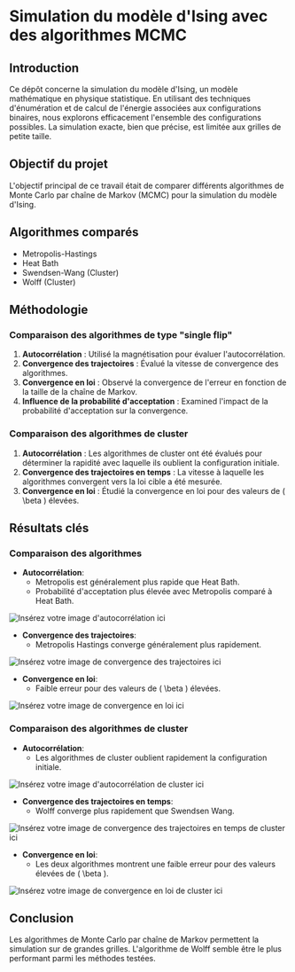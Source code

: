 # Simulation du modèle d'Ising avec des algorithmes MCMC

## Introduction

Ce dépôt concerne la simulation du modèle d'Ising, un modèle mathématique en physique statistique. En utilisant des techniques d'énumération et de calcul de l'énergie associées aux configurations binaires, nous explorons efficacement l'ensemble des configurations possibles. La simulation exacte, bien que précise, est limitée aux grilles de petite taille.

## Objectif du projet

L'objectif principal de ce travail était de comparer différents algorithmes de Monte Carlo par chaîne de Markov (MCMC) pour la simulation du modèle d'Ising.

## Algorithmes comparés

- Metropolis-Hastings
- Heat Bath
- Swendsen-Wang (Cluster)
- Wolff (Cluster)

## Méthodologie

### Comparaison des algorithmes de type "single flip"

1. **Autocorrélation** : Utilisé la magnétisation pour évaluer l'autocorrélation.
2. **Convergence des trajectoires** : Évalué la vitesse de convergence des algorithmes.
3. **Convergence en loi** : Observé la convergence de l'erreur en fonction de la taille de la chaîne de Markov.
4. **Influence de la probabilité d'acceptation** : Examined l'impact de la probabilité d'acceptation sur la convergence.

### Comparaison des algorithmes de cluster

1. **Autocorrélation** : Les algorithmes de cluster ont été évalués pour déterminer la rapidité avec laquelle ils oublient la configuration initiale.
2. **Convergence des trajectoires en temps** : La vitesse à laquelle les algorithmes convergent vers la loi cible a été mesurée.
3. **Convergence en loi** : Étudié la convergence en loi pour des valeurs de \( \beta \) élevées.

## Résultats clés

### Comparaison des algorithmes

- **Autocorrélation**:
  - Metropolis est généralement plus rapide que Heat Bath.
  - Probabilité d'acceptation plus élevée avec Metropolis comparé à Heat Bath.

![Insérez votre image d'autocorrélation ici](lien_vers_votre_image_autocorrélation)

- **Convergence des trajectoires**:
  - Metropolis Hastings converge généralement plus rapidement.

![Insérez votre image de convergence des trajectoires ici](lien_vers_votre_image_convergence_trajectoires)

- **Convergence en loi**:
  - Faible erreur pour des valeurs de \( \beta \) élevées.

![Insérez votre image de convergence en loi ici](lien_vers_votre_image_convergence_en_loi)

### Comparaison des algorithmes de cluster

- **Autocorrélation**:
  - Les algorithmes de cluster oublient rapidement la configuration initiale.

![Insérez votre image d'autocorrélation de cluster ici](lien_vers_votre_image_autocorrélation_cluster)

- **Convergence des trajectoires en temps**:
  - Wolff converge plus rapidement que Swendsen Wang.

![Insérez votre image de convergence des trajectoires en temps de cluster ici](lien_vers_votre_image_convergence_trajectoires_temps_cluster)

- **Convergence en loi**:
  - Les deux algorithmes montrent une faible erreur pour des valeurs élevées de \( \beta \).

![Insérez votre image de convergence en loi de cluster ici](lien_vers_votre_image_convergence_en_loi_cluster)

## Conclusion

Les algorithmes de Monte Carlo par chaîne de Markov permettent la simulation sur de grandes grilles. L'algorithme de Wolff semble être le plus performant parmi les méthodes testées.

